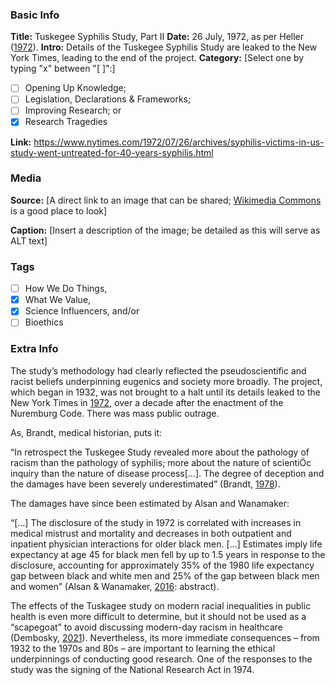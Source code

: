 ### Basic Info

**Title:**
Tuskegee Syphilis Study, Part II
**Date:**
26 July, 1972, as per Heller ([1972](https://www.nytimes.com/1972/07/26/archives/syphilis-victims-in-us-study-went-untreated-for-40-years-syphilis.html)).
**Intro:**
Details of the Tuskegee Syphilis Study are leaked to the New York Times, leading to the end of the project.
**Category:** 
[Select one by typing "x" between "[ ]":]

- [ ] Opening Up Knowledge;
- [ ] Legislation, Declarations & Frameworks;
- [ ] Improving Research; or
- [x] Research Tragedies

**Link:**
https://www.nytimes.com/1972/07/26/archives/syphilis-victims-in-us-study-went-untreated-for-40-years-syphilis.html
### Media

**Source:** 
[A direct link to an image that can be shared; [Wikimedia Commons](https://commons.wikimedia.org/wiki/Commons:Reusing_content_outside_Wikimedia) is a good place to look]

**Caption:** 
[Insert a description of the image; be detailed as this will serve as ALT text]

### Tags

- [ ] How We Do Things, 
- [x] What We Value, 
- [x] Science Influencers, and/or 
- [ ] Bioethics

### Extra Info

The study’s methodology had clearly reflected the pseudoscientific and racist beliefs underpinning eugenics and society more broadly. The project, which began in 1932, was not brought to a halt until its details leaked to the New York Times in [1972](https://www.nytimes.com/1972/07/26/archives/syphilis-victims-in-us-study-went-untreated-for-40-years-syphilis.html), over a decade after the enactment of the Nuremburg Code. There was mass public outrage.

As, Brandt, medical historian, puts it:

“In retrospect the Tuskegee Study revealed more about the pathology of racism than the pathology of syphilis; more about the nature of scientiÖc inquiry than the nature of disease process[…]. The degree of deception and the damages have been severely underestimated” (Brandt, [1978](http://nrs.harvard.edu/urn-3:HUL.InstRepos:3372911)).

The damages have since been estimated by Alsan and Wanamaker:

“[…] The disclosure of the study in 1972 is correlated with increases in medical mistrust and mortality and decreases in both outpatient and inpatient physician interactions for older black men. […] Estimates imply life expectancy at age 45 for black men fell by up to 1.5 years in response to the disclosure, accounting for approximately 35% of the 1980 life expectancy gap between black and white men and 25% of the gap between black men and women” (Alsan & Wanamaker, [2016](https://www.nber.org/system/files/working_papers/w22323/w22323.pdf): abstract).

The effects of the Tuskagee study on modern racial inequalities in public health is even more difficult to determine, but it should not be used as a “scapegoat” to avoid discussing modern-day racism in healthcare (Dembosky, [2021](https://www.npr.org/sections/health-shots/2021/03/23/974059870/stop-blaming-tuskegee-critics-say-its-not-an-excuse-for-current-medical-racism?t=1634027809493)). Nevertheless, its more immediate consequences – from 1932 to the 1970s and 80s – are important to learning the ethical underpinnings of conducting good research. One of the responses to the study was the signing of the National Research Act in 1974.
